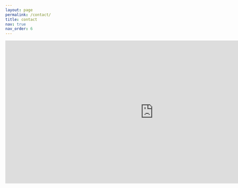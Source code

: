 ```yaml
---
layout: page
permalink: /contact/
title: contact
nav: true
nav_order: 6
---
```


<iframe src="https://www.google.com/maps/embed?pb=!1m18!1m12!1m3!1d7211.91083618814!2d127.04552182066026!3d37.60212874953666!2m3!1f0!2f0!3f0!3m2!1i1024!2i768!4f13.1!3m3!1m2!1s0x357cbb7cd6ae2e13%3A0x6ad590233985143c!2z7ZWc6rWt6rO87ZWZ6riw7Iig7Jew6rWs7JuQKEtJU1Qp!5e0!3m2!1sko!2skr!4v1729137677784!5m2!1sko!2skr" width="930px" height="450" style="border:0;" allowfullscreen="" loading="lazy" referrerpolicy="no-referrer-when-downgrade"></iframe>